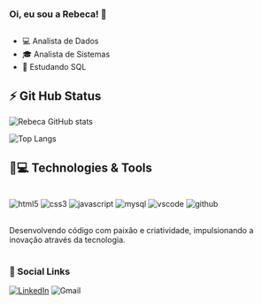 
### Oi, eu sou a Rebeca! 👋

##

* 💻 Analista de Dados <br/>
* 🎓 Analista de Sistemas <br/>
* 📖 Estudando SQL

 ## ⚡ Git Hub Status

![Rebeca GitHub stats](https://github-readme-stats.vercel.app/api?username=ReOliver15&show_icons=true&theme=tokyonight)

![Top Langs](https://github-readme-stats.vercel.app/api/top-langs/?username=ReOliver15&layout=compact)

## 🚀💻 Technologies & Tools

<div style="display: inline_block"><br/>
    <img align="center" alt="html5" src="https://img.shields.io/badge/HTML5-E34F26?style=for-the-badge&logo=html5&logoColor=white"/>
    <img align="center" alt="css3" src="https://img.shields.io/badge/CSS3-1572B6?style=for-the-badge&logo=css3&logoColor=white"/>
    <img align="center" alt="javascript" src="https://img.shields.io/badge/JavaScript-323330?style=for-the-badge&logo=javascript&logoColor=F7DF1E"/>
    <img align="center" alt="mysql" src="https://img.shields.io/badge/MySQL-005C84?style=for-the-badge&logo=mysql&logoColor=white">
    <img align="center" alt="vscode" src="https://img.shields.io/badge/Visual_Studio_Code-0078D4?style=for-the-badge&logo=visual%20studio%20code&logoColor=white">
    <img align="center" alt="github" src="https://img.shields.io/badge/GitHub-100000?style=for-the-badge&logo=github&logoColor=white">
</div><br/>

Desenvolvendo código com paixão e criatividade, impulsionando a inovação através da tecnologia.

#

### 🔗 Social Links

[![LinkedIn](https://img.shields.io/badge/LinkedIn-0077B5?style=for-the-badge&logo=linkedin&logoColor=white)](https://www.linkedin.com/in/rebecaoliveira0985/)
![Gmail](https://img.shields.io/badge/Gmail-D14836?style=for-the-badge&logo=gmail&logoColor=white)
